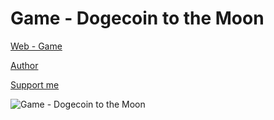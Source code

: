 # Game - Dogecoin to the Moon
 
[Web - Game](https://vivirenremoto.github.io/dogecoin_game/)

[Author](https://twitter.com/vivirenremoto)

[Support me](https://www.buymeacoffee.com/vivirenremoto)

![Game - Dogecoin to the Moon](https://vivirenremoto.github.io/dogecoin_game/static/social.png)
